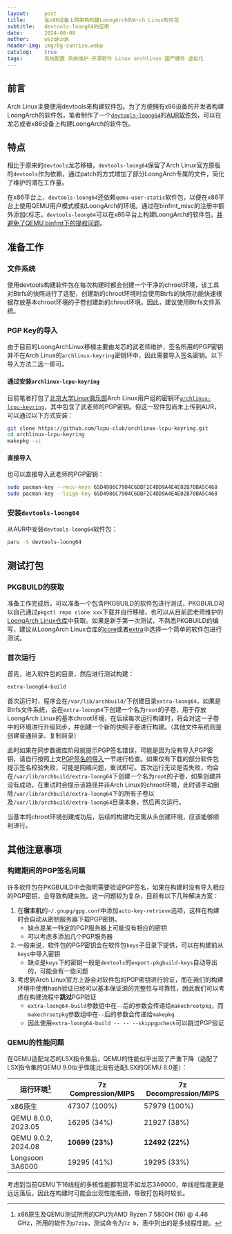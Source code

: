 ```yaml
---
layout:     post
title:      在x86设备上跨架构构建LoongArch的Arch Linux软件包
subtitle:   devtools-loong64的应用
date:       2024-08-08
author:     wszqkzqk
header-img: img/bg-sunrise.webp
catalog:    true
tags:       系统配置 系统维护 开源软件 Linux archlinux 国产硬件 虚拟化
---
```


## 前言

Arch Linux主要使用devtools来构建软件包。为了方便拥有x86设备的开发者构建LoongArch的软件包，笔者制作了一个[`devtools-loong64`](https://github.com/lcpu-club/devtools-loong)的[AUR软件包](https://aur.archlinux.org/packages/devtools-loong64)，可以在龙芯或者x86设备上构建LoongArch的软件包。

## 特点

相比于原来的`devtools`龙芯移植，`devtools-loong64`保留了Arch Linux官方原版的`devtools`作为依赖，通过patch的方式增加了部分LoongArch专属的文件，简化了维护的潜在工作量。

在x86平台上，`devtools-loong64`还依赖`qemu-user-static`软件包，以便在x86平台上使用QEMU用户模式模拟LoongArch的环境。通过在binfmt_misc的注册中额外添加`C`标志，`devtools-loong64`可以在x86平台上构建LoongArch的软件包，[并避免了QEMU binfmt下的提权问题](/2024/03/28/qemu-user-binfmt-flag/)。

## 准备工作

### 文件系统

使用devtools构建软件包在每次构建时都会创建一个干净的chroot环境，该工具对Btrfs的快照进行了适配，创建新的chroot环境时会使用Btrfs的快照功能快速根据存放基本chroot环境的子卷创建新的chroot环境。因此，建议使用Btrfs文件系统。

### PGP Key的导入

由于目前的LoongArchLinux移植主要由龙芯的武老师维护，签名所用的PGP密钥并不在Arch Linux的`archlinux-keyring`密钥环中，因此需要导入签名密钥。以下导入方法二选一即可。

#### 通过安装`archlinux-lcpu-keyring`

目前笔者打包了[北京大学Linux俱乐部](https://github.com/lcpu-club)Arch Linux用户组的密钥环[`archlinux-lcpu-keyring`](https://github.com/lcpu-club/archlinux-lcpu-keyring)，其中包含了武老师的PGP密钥。但这一软件包尚未上传到AUR，可以通过以下方式安装：

```bash
git clone https://github.com/lcpu-club/archlinux-lcpu-keyring.git
cd archlinux-lcpu-keyring
makepkg -si
```

#### 直接导入

也可以直接导入武老师的PGP密钥：

```bash
sudo pacman-key --recv-keys 65D4986C7904C6DBF2C4DD9A4E4E02B70BA5C468
sudo pacman-key --lsign-key 65D4986C7904C6DBF2C4DD9A4E4E02B70BA5C468
```

### 安装`devtools-loong64`

从AUR中安装`devtools-loong64`软件包：

```bash
paru -S devtools-loong64
```

## 测试打包

### PKGBUILD的获取

准备工作完成后，可以准备一个包含PKGBUILD的软件包进行测试，PKGBUILD可以自己通过`pkgctl repo clone xxx`下载并自行移植，也可以从目前武老师维护的[LoongArch Linux仓库](https://github.com/loongarchlinux/)中获取。如果是新手第一次测试，不熟悉PKGBUILD的编写，建议从LoongArch Linux仓库的[core](https://github.com/loongarchlinux/core)或者[extra](https://github.com/loongarchlinux/extra)中选择一个简单的软件包进行测试。

### 首次运行

首先，进入软件包的目录，然后进行测试构建：

```bash
extra-loong64-build
```

首次运行时，程序会在`/var/lib/archbuild/`下创建目录`extra-loong64`，如果是Btrfs文件系统，会在`extra-loong64`下创建一个名为`root`的子卷，用于存放LoongArch Linux的基本chroot环境，在后续每次运行构建时，将会对这一子卷中的环境进行升级同步，并创建一个新的快照子卷进行构建。（其他文件系统则是创建普通目录、复制目录）

此时如果在同步数据库阶段就提示PGP签名错误，可能是因为没有导入PGP密钥，请自行按照上文[PGP签名的导入](#PGP签名的导入)一节进行检查。如果仅有下载的部分软件包提示签名校验失败，可能是网络问题，重试即可。首次运行无论是否失败，均会在`/var/lib/archbuild/extra-loong64`下创建一个名为`root`的子卷，如果创建并没有成功，在重试时会提示该路径并非Arch Linux的chroot环境，此时请手动删除`/var/lib/archbuild/extra-loong64`下的所有子卷以及`/var/lib/archbuild/extra-loong64`目录本身，然后再次运行。

当基本的chroot环境创建成功后，后续的构建均无需从头创建环境，应该能够顺利进行。

## 其他注意事项

### 构建期间的PGP签名问题

许多软件包在PKGBUILD中会指明需要验证PGP签名，如果在构建时没有导入相应的PGP密钥，会导致构建失败。这一问题较为复杂，目前有以下几种解决方案：

1. 在**宿主机**的`~/.gnupg/gpg.conf`中添加`auto-key-retrieve`选项，这样在构建时会自动从密钥服务器下载PGP密钥。
   * 缺点是某一特定的PGP服务器上可能没有相应的密钥
   * 可以考虑多添加几个PGP服务器
2. 一般来说，软件包的PGP密钥会在软件包`keys`子目录下提供，可以在构建前从`keys`中导入密钥
   * 缺点是`keys`下的密钥一般是`devtools`的`export-pkgbuild-keys`自动导出的，可能会有一些问题
3. 考虑到Arch Linux官方上游会对软件包的PGP密钥进行验证，而在我们的构建环境中使用hash验证已经可以基本保证源的完整性与可靠性，因此我们可以考虑在构建流程中**跳过**PGP验证
   * `extra-loong64-build`参数组中在`--`后的参数会传递给`makechrootpkg`，而`makechrootpkg`参数组中在`--`后的参数会传递给`makepkg`
   * 因此使用`extra-loong64-build -- -- --skippgpcheck`可以跳过PGP验证

### QEMU的性能问题

在QEMU适配龙芯的LSX指令集后，QEMU的性能似乎出现了严重下降（适配了LSX指令集的QEMU 9.0似乎性能比没有适配LSX的QEMU 8.0差）：

| 运行环境[^1] | 7z Compression/MIPS | 7z Decompression/MIPS |
| ----        | ----                | ----                  |
| x86原生     | 47307 (100%)         | 57979 (100%)         |
| QEMU 8.0.0, 2023.05 | 16295 (34%)  | 21927 (38%)          |
| QEMU 9.0.2, 2024.08 | **10699 (23%)** | **12492 (22%)**   |
| Longsoon 3A6000 | 19295 (41%)      | 19295 (33%)          |

考虑到当前QEMU下16线程的多核性能都明显不如龙芯3A6000，单线程性能更是远远落后，因此在构建时可能会出现性能瓶颈，导致打包耗时较长。

[^1]: x86原生及QEMU测试所用的CPU为AMD Ryzen 7 5800H (16) @ 4.46 GHz，所用的软件为`p7zip`，测试命令为`7z b`，表中列出的是多线程性能。
